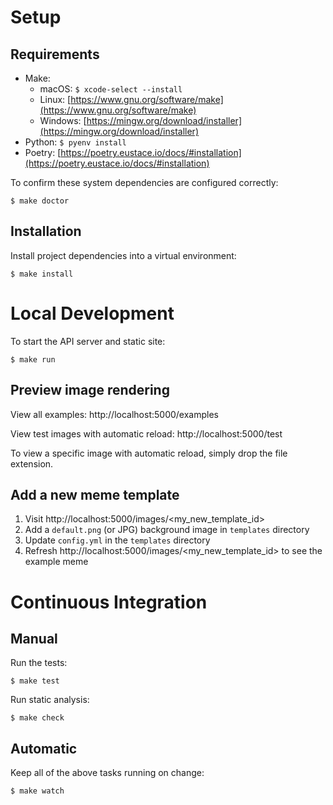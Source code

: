 # Setup

## Requirements

- Make:
  - macOS: `$ xcode-select --install`
  - Linux: [https://www.gnu.org/software/make](https://www.gnu.org/software/make)
  - Windows: [https://mingw.org/download/installer](https://mingw.org/download/installer)
- Python: `$ pyenv install`
- Poetry: [https://poetry.eustace.io/docs/#installation](https://poetry.eustace.io/docs/#installation)

To confirm these system dependencies are configured correctly:

```text
$ make doctor
```

## Installation

Install project dependencies into a virtual environment:

```text
$ make install
```

# Local Development

To start the API server and static site:

```text
$ make run
```

## Preview image rendering

View all examples: http://localhost:5000/examples

View test images with automatic reload: http://localhost:5000/test

To view a specific image with automatic reload, simply drop the file extension.

## Add a new meme template

1. Visit http://localhost:5000/images/<my_new_template_id>
2. Add a `default.png` (or JPG) background image in `templates` directory
3. Update `config.yml` in the `templates` directory
4. Refresh http://localhost:5000/images/<my_new_template_id> to see the example meme

# Continuous Integration

## Manual

Run the tests:

```text
$ make test
```

Run static analysis:

```text
$ make check
```

## Automatic

Keep all of the above tasks running on change:

```text
$ make watch
```
